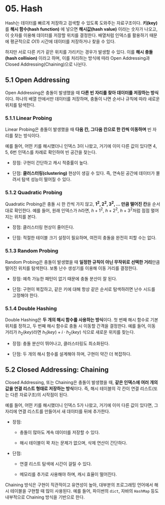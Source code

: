 # 05. Hash

Hash는 데이터를 빠르게 저장하고 검색할 수 있도록 도와주는 자료구조이다. **키(key)** 를 **해시 함수(hash function)** 에 넣으면 **해시값(hash value)** 이라는 숫자가 나오고, 이 숫자를 이용해 데이터를 저장할 위치를 결정한다. 배열처럼 인덱스를 활용하기 때문에 평균적으로 $O(1)$ 시간에 데이터를 저장하거나 찾을 수 있다.

하지만 서로 다른 키가 같은 위치를 가리키는 경우가 발생할 수 있다. 이를 **해시 충돌(hash collision)** 이라고 하며, 이를 처리하는 방식에 따라 Open Addressing과 Closed Addressing(Chaining)으로 나뉜다.

## 5.1 Open Addressing

Open Addressing은 충돌이 발생했을 때 **다른 빈 자리를 찾아 데이터를 저장하는 방식**이다. 하나의 배열 안에서만 데이터를 저장하며, 충돌이 나면 순서나 규칙에 따라 새로운 위치를 탐색한다.

### 5.1.1 Linear Probing

Linear Probing은 충돌이 발생했을 때 **다음 칸, 그다음 칸으로 한 칸씩 이동하며** 빈 자리를 찾는 방식이다.

예를 들어, 어떤 키를 해시했더니 인덱스 3이 나왔고, 거기에 이미 다른 값이 있다면 4, 5, 6번 인덱스를 차례로 확인하여 빈 공간을 찾는다.

- 장점: 구현이 간단하고 캐시 적중률이 높다.
    
- 단점: **클러스터링(clustering)** 현상이 생길 수 있다. 즉, 연속된 공간에 데이터가 몰려서 탐색 성능이 떨어질 수 있다.
    

### 5.1.2 Quadratic Probing

Quadratic Probing은 충돌 시 한 칸씩 가지 않고, **$1^2, 2^2, 3^2, \dots$ 만큼 떨어진 칸**을 순서대로 확인한다. 예를 들어, 원래 인덱스가 $h$라면, $h + 1^2$, $h + 2^2$, $h + 3^2$처럼 점점 멀어지는 위치를 본다.

- 장점: 클러스터링 현상이 줄어든다.
    
- 단점: 적절한 테이블 크기 설정이 필요하며, 여전히 충돌을 완전히 피할 수는 없다.
    

### 5.1.3 Random Probing

Random Probing은 충돌이 발생했을 때 **일정한 규칙이 아닌 무작위로 선택한 거리**만큼 떨어진 위치를 탐색한다. 보통 난수 생성기를 이용해 이동 거리를 결정한다.

- 장점: 예측 가능한 패턴이 없기 때문에 충돌 분산이 잘 된다.
    
- 단점: 구현이 복잡하고, 같은 키에 대해 항상 같은 순서로 탐색하려면 난수 시드를 고정해야 한다.
    

### 5.1.4 Double Hashing

Double Hashing은 **두 개의 해시 함수를 사용하는 방식**이다. 첫 번째 해시 함수로 기본 위치를 정하고, 두 번째 해시 함수로 충돌 시 이동할 간격을 결정한다. 예를 들어, 이동 거리가 $h_2(key)$라면 $h_1(key) + i \cdot h_2(key)$ 식으로 새로운 위치를 찾는다.

- 장점: 충돌 분산이 뛰어나고, 클러스터링도 최소화된다.
    
- 단점: 두 개의 해시 함수를 설계해야 하며, 구현이 약간 더 복잡하다.
    

## 5.2 Closed Addressing: Chaining

Closed Addressing, 또는 Chaining은 충돌이 발생했을 때, **같은 인덱스에 여러 개의 값을 연결 리스트 형태로 저장하는 방식**이다. 즉, 해시 테이블의 각 칸이 연결 리스트(또는 다른 자료구조)의 시작점이 된다.

예를 들어, 어떤 키를 해시했더니 인덱스 5가 나왔고, 거기에 이미 다른 값이 있다면, 그 자리에 연결 리스트를 만들어서 새 데이터를 뒤에 추가한다.

- 장점:
    
    - 충돌이 많아도 계속 데이터를 저장할 수 있다.
        
    - 해시 테이블이 꽉 차는 문제가 없으며, 삭제 연산이 간단하다.
        
- 단점:
    
    - 연결 리스트 탐색에 시간이 걸릴 수 있다.
        
    - 메모리를 추가로 사용해야 하며, 캐시 효율이 떨어진다.
        

Chaining 방식은 구현이 직관적이고 유연성이 높아, 대부분의 프로그래밍 언어에서 해시 테이블을 구현할 때 많이 사용된다. 예를 들어, 파이썬의 `dict`, 자바의 `HashMap` 등도 내부적으로 Chaining 방식을 기반으로 한다.